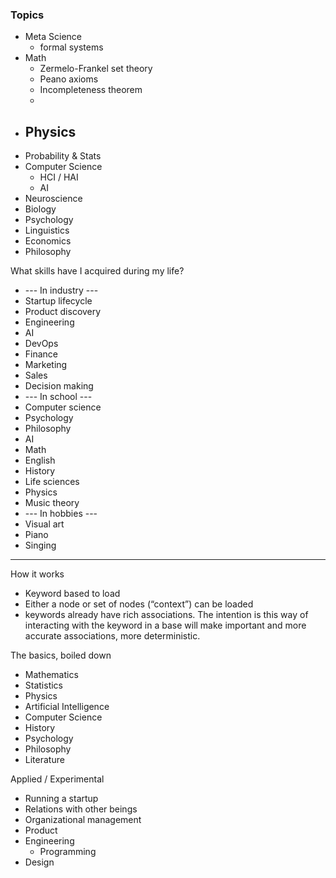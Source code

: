 
### Topics
- Meta Science
	- formal systems
- Math
	- Zermelo-Frankel set theory
	- Peano axioms
	- Incompleteness theorem
	- 
- Physics
	- 
- Probability & Stats
- Computer Science
	- HCI / HAI 
	- AI
- Neuroscience
- Biology
- Psychology
- Linguistics
- Economics
- Philosophy




What skills have I acquired during my life?
- --- In industry ---
- Startup lifecycle
- Product discovery
- Engineering
- AI
- DevOps
- Finance
- Marketing
- Sales
- Decision making
- --- In school ---
- Computer science
- Psychology
- Philosophy
- AI
- Math
- English
- History
- Life sciences
- Physics
- Music theory
- --- In hobbies ---
- Visual art
- Piano
- Singing



---
How it works
- Keyword based to load
- Either a node or set of nodes (“context”) can be loaded
- keywords already have rich associations. The intention is this way of interacting with the keyword in a base will make important and more accurate associations, more deterministic.


The basics, boiled down
- Mathematics
- Statistics
- Physics
- Artificial Intelligence
- Computer Science
- History
- Psychology
- Philosophy
- Literature

Applied / Experimental
- Running a startup
- Relations with other beings
- Organizational management
- Product
- Engineering
	- Programming
- Design
